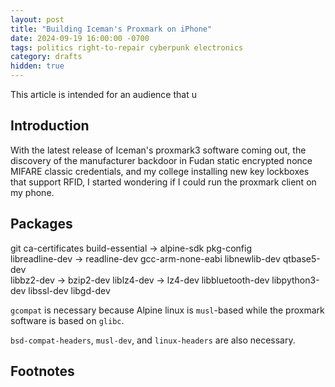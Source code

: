 ```yaml
---
layout: post
title: "Building Iceman's Proxmark on iPhone"
date: 2024-09-19 16:00:00 -0700
tags: politics right-to-repair cyberpunk electronics
category: drafts
hidden: true
--- 
```

This article is intended for an audience that u

## Introduction
With the latest release of Iceman's proxmark3 software coming out, the discovery
of the manufacturer backdoor in Fudan static encrypted nonce MIFARE classic
credentials, and my college installing new key lockboxes that support RFID, I 
started wondering if I could run the proxmark client on my phone. 

## Packages
git 
ca-certificates 
build-essential -> alpine-sdk
pkg-config \
libreadline-dev -> readline-dev
gcc-arm-none-eabi 
libnewlib-dev 
qtbase5-dev \
libbz2-dev -> bzip2-dev
liblz4-dev -> lz4-dev
libbluetooth-dev 
libpython3-dev 
libssl-dev 
libgd-dev

`gcompat` is necessary because Alpine linux is `musl`-based while the proxmark software is based on `glibc`. 

`bsd-compat-headers`, `musl-dev`, and `linux-headers` are also necessary.

## Footnotes
